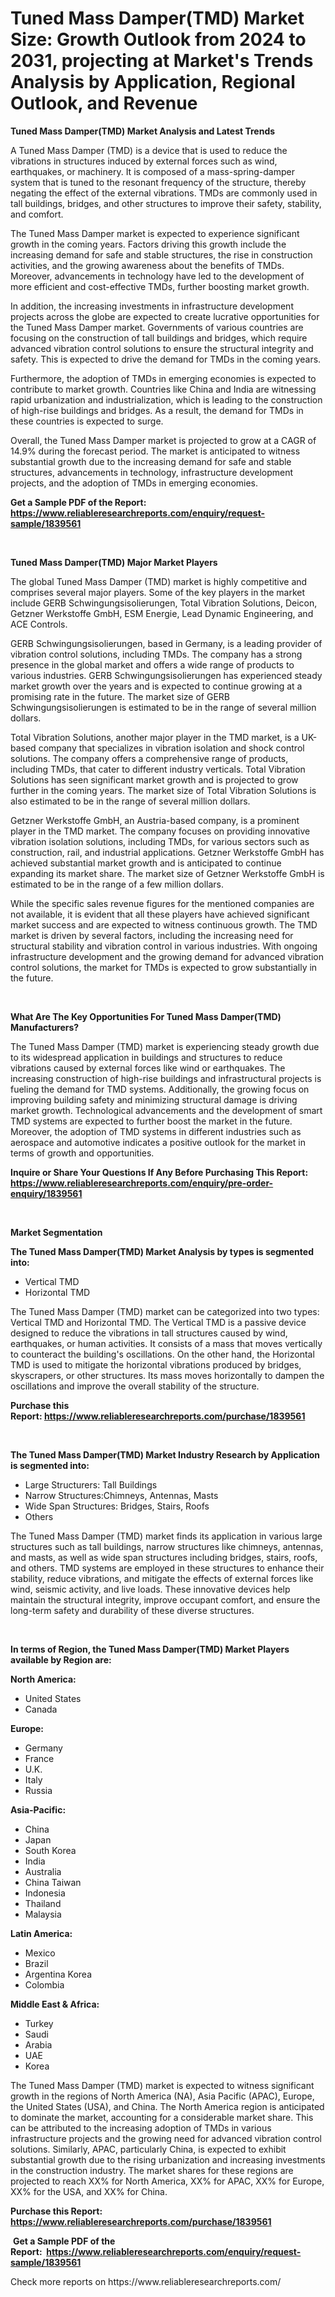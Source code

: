 <p><h1>Tuned Mass Damper(TMD) Market Size: Growth Outlook from 2024 to 2031, projecting at Market's Trends Analysis by Application, Regional Outlook, and Revenue</h1></p><p><strong>Tuned Mass Damper(TMD) Market Analysis and Latest Trends</strong></p>
<p><p>A Tuned Mass Damper (TMD) is a device that is used to reduce the vibrations in structures induced by external forces such as wind, earthquakes, or machinery. It is composed of a mass-spring-damper system that is tuned to the resonant frequency of the structure, thereby negating the effect of the external vibrations. TMDs are commonly used in tall buildings, bridges, and other structures to improve their safety, stability, and comfort.</p><p>The Tuned Mass Damper market is expected to experience significant growth in the coming years. Factors driving this growth include the increasing demand for safe and stable structures, the rise in construction activities, and the growing awareness about the benefits of TMDs. Moreover, advancements in technology have led to the development of more efficient and cost-effective TMDs, further boosting market growth.</p><p>In addition, the increasing investments in infrastructure development projects across the globe are expected to create lucrative opportunities for the Tuned Mass Damper market. Governments of various countries are focusing on the construction of tall buildings and bridges, which require advanced vibration control solutions to ensure the structural integrity and safety. This is expected to drive the demand for TMDs in the coming years.</p><p>Furthermore, the adoption of TMDs in emerging economies is expected to contribute to market growth. Countries like China and India are witnessing rapid urbanization and industrialization, which is leading to the construction of high-rise buildings and bridges. As a result, the demand for TMDs in these countries is expected to surge.</p><p>Overall, the Tuned Mass Damper market is projected to grow at a CAGR of 14.9% during the forecast period. The market is anticipated to witness substantial growth due to the increasing demand for safe and stable structures, advancements in technology, infrastructure development projects, and the adoption of TMDs in emerging economies.</p></p>
<p><strong>Get a Sample PDF of the Report:&nbsp; <a href="https://www.reliableresearchreports.com/enquiry/request-sample/1839561">https://www.reliableresearchreports.com/enquiry/request-sample/1839561</a></strong></p>
<p>&nbsp;</p>
<p><strong>Tuned Mass Damper(TMD) Major Market Players</strong></p>
<p><p>The global Tuned Mass Damper (TMD) market is highly competitive and comprises several major players. Some of the key players in the market include GERB Schwingungsisolierungen, Total Vibration Solutions, Deicon, Getzner Werkstoffe GmbH, ESM Energie, Lead Dynamic Engineering, and ACE Controls.</p><p>GERB Schwingungsisolierungen, based in Germany, is a leading provider of vibration control solutions, including TMDs. The company has a strong presence in the global market and offers a wide range of products to various industries. GERB Schwingungsisolierungen has experienced steady market growth over the years and is expected to continue growing at a promising rate in the future. The market size of GERB Schwingungsisolierungen is estimated to be in the range of several million dollars.</p><p>Total Vibration Solutions, another major player in the TMD market, is a UK-based company that specializes in vibration isolation and shock control solutions. The company offers a comprehensive range of products, including TMDs, that cater to different industry verticals. Total Vibration Solutions has seen significant market growth and is projected to grow further in the coming years. The market size of Total Vibration Solutions is also estimated to be in the range of several million dollars.</p><p>Getzner Werkstoffe GmbH, an Austria-based company, is a prominent player in the TMD market. The company focuses on providing innovative vibration isolation solutions, including TMDs, for various sectors such as construction, rail, and industrial applications. Getzner Werkstoffe GmbH has achieved substantial market growth and is anticipated to continue expanding its market share. The market size of Getzner Werkstoffe GmbH is estimated to be in the range of a few million dollars.</p><p>While the specific sales revenue figures for the mentioned companies are not available, it is evident that all these players have achieved significant market success and are expected to witness continuous growth. The TMD market is driven by several factors, including the increasing need for structural stability and vibration control in various industries. With ongoing infrastructure development and the growing demand for advanced vibration control solutions, the market for TMDs is expected to grow substantially in the future.</p></p>
<p>&nbsp;</p>
<p><strong>What Are The Key Opportunities For Tuned Mass Damper(TMD) Manufacturers?</strong></p>
<p><p>The Tuned Mass Damper (TMD) market is experiencing steady growth due to its widespread application in buildings and structures to reduce vibrations caused by external forces like wind or earthquakes. The increasing construction of high-rise buildings and infrastructural projects is fueling the demand for TMD systems. Additionally, the growing focus on improving building safety and minimizing structural damage is driving market growth. Technological advancements and the development of smart TMD systems are expected to further boost the market in the future. Moreover, the adoption of TMD systems in different industries such as aerospace and automotive indicates a positive outlook for the market in terms of growth and opportunities.</p></p>
<p><strong>Inquire or Share Your Questions If Any Before Purchasing This Report: <a href="https://www.reliableresearchreports.com/enquiry/pre-order-enquiry/1839561">https://www.reliableresearchreports.com/enquiry/pre-order-enquiry/1839561</a></strong></p>
<p>&nbsp;</p>
<p><strong>Market Segmentation</strong></p>
<p><strong>The Tuned Mass Damper(TMD) Market Analysis by types is segmented into:</strong></p>
<p><ul><li>Vertical TMD</li><li>Horizontal TMD</li></ul></p>
<p><p>The Tuned Mass Damper (TMD) market can be categorized into two types: Vertical TMD and Horizontal TMD. The Vertical TMD is a passive device designed to reduce the vibrations in tall structures caused by wind, earthquakes, or human activities. It consists of a mass that moves vertically to counteract the building's oscillations. On the other hand, the Horizontal TMD is used to mitigate the horizontal vibrations produced by bridges, skyscrapers, or other structures. Its mass moves horizontally to dampen the oscillations and improve the overall stability of the structure.</p></p>
<p><strong>Purchase this Report:&nbsp;<a href="https://www.reliableresearchreports.com/purchase/1839561">https://www.reliableresearchreports.com/purchase/1839561</a></strong></p>
<p>&nbsp;</p>
<p><strong>The Tuned Mass Damper(TMD) Market Industry Research by Application is segmented into:</strong></p>
<p><ul><li>Large Structurers: Tall Buildings</li><li>Narrow Structures:Chimneys, Antennas, Masts</li><li>Wide Span Structures: Bridges, Stairs, Roofs</li><li>Others</li></ul></p>
<p><p>The Tuned Mass Damper (TMD) market finds its application in various large structures such as tall buildings, narrow structures like chimneys, antennas, and masts, as well as wide span structures including bridges, stairs, roofs, and others. TMD systems are employed in these structures to enhance their stability, reduce vibrations, and mitigate the effects of external forces like wind, seismic activity, and live loads. These innovative devices help maintain the structural integrity, improve occupant comfort, and ensure the long-term safety and durability of these diverse structures.</p></p>
<p>&nbsp;</p>
<p><strong>In terms of Region, the Tuned Mass Damper(TMD) Market Players available by Region are:</strong></p>
<p>
    <p> <strong> North America: </strong>
        <ul>
            <li>United States</li>
            <li>Canada</li>
        </ul>
        </p> 
    <p> <strong> Europe: </strong>
        <ul>
            <li>Germany</li>
            <li>France</li>
            <li>U.K.</li>
            <li>Italy</li>
            <li>Russia</li>
        </ul>
        </p> 
    <p> <strong> Asia-Pacific: </strong>
        <ul>
            <li>China</li>
            <li>Japan</li>
            <li>South Korea</li>
            <li>India</li>
            <li>Australia</li>
            <li>China Taiwan</li>
            <li>Indonesia</li>
            <li>Thailand</li>
            <li>Malaysia</li>
        </ul>
        </p> 
    <p> <strong> Latin America: </strong>
        <ul>
            <li>Mexico</li>
            <li>Brazil</li>
            <li>Argentina Korea</li>
            <li>Colombia</li>
        </ul>
        </p> 
    <p> <strong> Middle East & Africa: </strong>
        <ul>
            <li>Turkey</li>
            <li>Saudi</li>
            <li>Arabia</li>
            <li>UAE</li>
            <li>Korea</li>
        </ul>
    </p>
    </p>
<p><p>The Tuned Mass Damper (TMD) market is expected to witness significant growth in the regions of North America (NA), Asia Pacific (APAC), Europe, the United States (USA), and China. The North America region is anticipated to dominate the market, accounting for a considerable market share. This can be attributed to the increasing adoption of TMDs in various infrastructure projects and the growing need for advanced vibration control solutions. Similarly, APAC, particularly China, is expected to exhibit substantial growth due to the rising urbanization and increasing investments in the construction industry. The market shares for these regions are projected to reach XX% for North America, XX% for APAC, XX% for Europe, XX% for the USA, and XX% for China.</p></p>
<p><strong>Purchase this Report: <a href="https://www.reliableresearchreports.com/purchase/1839561">https://www.reliableresearchreports.com/purchase/1839561</a></strong></p>
<p>&nbsp;<strong>Get a Sample PDF of the Report:&nbsp;&nbsp;<a href="https://www.reliableresearchreports.com/enquiry/request-sample/1839561">https://www.reliableresearchreports.com/enquiry/request-sample/1839561</a></strong></p>
<p><strong></strong></p>
<p>Check more reports on https://www.reliableresearchreports.com/</p>